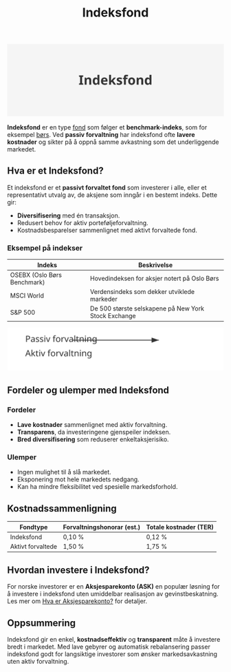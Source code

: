 ﻿---
title: "Indeksfond"
seoTitle: "Indeksfond"
meta_description: '![Indeksfond](indeksfond-image.svg)'
slug: indeksfond
type: blog
layout: pages/single
---

![Indeksfond](indeksfond-image.svg)

**Indeksfond** er en type [fond](/blogs/regnskap/hva-er-fond "Hva er Fond? Ulike Typer Fond og Regnskapsbehandling") som følger et **benchmark-indeks**, som for eksempel [børs](/blogs/regnskap/bors "Børs i Norge - Alt om Oslo Børs, handel og nøkkelbegreper"). Ved **passiv forvaltning** har indeksfond ofte **lavere kostnader** og sikter på å oppnå samme avkastning som det underliggende markedet.

## Hva er et Indeksfond?

Et indeksfond er et **passivt forvaltet fond** som investerer i alle, eller et representativt utvalg av, de aksjene som inngår i en bestemt indeks. Dette gir:

* **Diversifisering** med én transaksjon.
* Redusert behov for aktiv porteføljeforvaltning.
* Kostnadsbesparelser sammenlignet med aktivt forvaltede fond.

### Eksempel på indekser

| Indeks                      | Beskrivelse                                    |
|-----------------------------|------------------------------------------------|
| OSEBX (Oslo Børs Benchmark)  | Hovedindeksen for aksjer notert på Oslo Børs   |
| MSCI World                  | Verdensindeks som dekker utviklede markeder    |
| S&P 500                     | De 500 største selskapene på New York Stock Exchange |

![Struktur av Indeksfond](indeksfond-struktur.svg)

## Fordeler og ulemper med Indeksfond

### Fordeler

* **Lave kostnader** sammenlignet med aktiv forvaltning.
* **Transparens**, da investeringene gjenspeiler indeksen.
* **Bred diversifisering** som reduserer enkeltaksjerisiko.

### Ulemper

* Ingen mulighet til å slå markedet.
* Eksponering mot hele markedets nedgang.
* Kan ha mindre fleksibilitet ved spesielle markedsforhold.

## Kostnadssammenligning

| Fondtype           | Forvaltningshonorar (est.) | Totale kostnader (TER) |
|--------------------|-----------------------------|------------------------|
| Indeksfond         | 0,10 %                      | 0,12 %                 |
| Aktivt forvaltede  | 1,50 %                      | 1,75 %                 |

## Hvordan investere i Indeksfond?

For norske investorer er en **Aksjesparekonto (ASK)** en populær løsning for å investere i indeksfond uten umiddelbar realisasjon av gevinstbeskatning. Les mer om [Hva er Aksjesparekonto?](/blogs/regnskap/hva-er-aksjesparekonto "Hva er Aksjesparekonto? Guide til skattefordeler og investering") for detaljer.

## Oppsummering

Indeksfond gir en enkel, **kostnadseffektiv** og **transparent** måte å investere bredt i markedet. Med lave gebyrer og automatisk rebalansering passer indeksfond godt for langsiktige investorer som ønsker markedsavkastning uten aktiv forvaltning.










